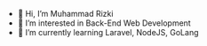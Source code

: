 - 👋 Hi, I’m Muhammad Rizki
- 👀 I’m interested in Back-End Web Development
- 🌱 I’m currently learning Laravel, NodeJS, GoLang

<!---
mhmmdriz/mhmmdriz is a ✨ special ✨ repository because its `README.md` (this file) appears on your GitHub profile.
You can click the Preview link to take a look at your changes.
--->
